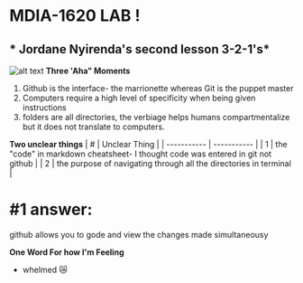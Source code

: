 # MDIA-1620 LAB !
## * Jordane Nyirenda's second lesson 3-2-1's*
![alt text](https://feedgood.ca/sites/default/files/styles/recipe/public/2024-01/Sourdough%20Steak%20Sandwich.jpg?itok=h6raZKCH)
**Three 'Aha" Moments** 
1. Github is the interface- the marrionette whereas Git is the puppet master 
2. Computers require a high level of specificity when being given instructions
3. folders are all directories, the verbiage helps humans compartmentalize but it does not translate to computers.

**Two unclear things**
| # | Unclear Thing |
| ----------- | ----------- |
| 1 | the "code" in markdown cheatsheet- I thought code was entered in git not github |
| 2 | the purpose of navigating through all the directories in terminal |

# #1 answer: 
github allows you to gode and view the changes made simultaneousy
 
**One Word For how I'm Feeling**
- whelmed 😿
  



